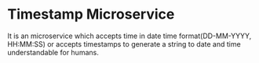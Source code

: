 # Timestamp Microservice

It is an microservice which accepts time in date time format(DD-MM-YYYY, HH:MM:SS) or accepts timestamps to generate a string to date and time understandable for humans.
